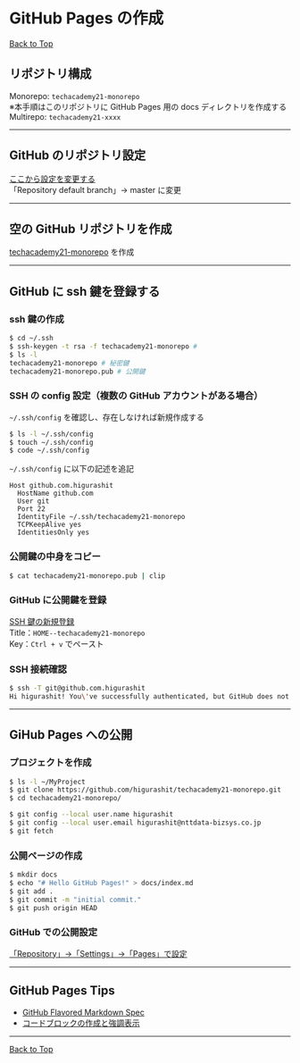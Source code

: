# GitHub Pages の作成

[Back to Top](./index.md)

## リポジトリ構成

Monorepo: `techacademy21-monorepo`  
※本手順はこのリポジトリに GitHub Pages 用の docs ディレクトリを作成する  
Multirepo: `techacademy21-xxxx`

---

## GitHub のリポジトリ設定

[ここから設定を変更する](https://github.com/settings/repositories)  
「Repository default branch」→ master に変更

---

## 空の GitHub リポジトリを作成

[techacademy21-monorepo](https://github.com/higurashit/techacademy21-monorepo) を作成

---

## GitHub に ssh 鍵を登録する

### ssh 鍵の作成

```sh
$ cd ~/.ssh
$ ssh-keygen -t rsa -f techacademy21-monorepo #
$ ls -l
techacademy21-monorepo # 秘密鍵
techacademy21-monorepo.pub # 公開鍵
```

### SSH の config 設定（複数の GitHub アカウントがある場合）

`~/.ssh/config` を確認し、存在しなければ新規作成する

```sh
$ ls -l ~/.ssh/config
$ touch ~/.ssh/config
$ code ~/.ssh/config
```

`~/.ssh/config` に以下の記述を追記

```text
Host github.com.higurashit
  HostName github.com
  User git
  Port 22
  IdentityFile ~/.ssh/techacademy21-monorepo
  TCPKeepAlive yes
  IdentitiesOnly yes
```

### 公開鍵の中身をコピー

```sh
$ cat techacademy21-monorepo.pub | clip
```

### GitHub に公開鍵を登録

[SSH 鍵の新規登録](https://github.com/settings/ssh/new)  
Title：`HOME--techacademy21-monorepo`  
Key：`Ctrl + v` でペースト

### SSH 接続確認

```sh
$ ssh -T git@github.com.higurashit
Hi higurashit! You\'ve successfully authenticated, but GitHub does not provide shell access.
```

---

## GiHub Pages への公開

### プロジェクトを作成

```sh
$ ls -l ~/MyProject
$ git clone https://github.com/higurashit/techacademy21-monorepo.git
$ cd techacademy21-monorepo/

$ git config --local user.name higurashit
$ git config --local user.email higurashit@nttdata-bizsys.co.jp
$ git fetch
```

### 公開ページの作成

```sh
$ mkdir docs
$ echo "# Hello GitHub Pages!" > docs/index.md
$ git add .
$ git commit -m "initial commit."
$ git push origin HEAD
```

### GitHub での公開設定

[「Repository」→「Settings」→「Pages」で設定](https://github.com/higurashit/techacademy21-monorepo/settings/pages)

---

## GitHub Pages Tips

- [GitHub Flavored Markdown Spec](https://github.github.com/gfm/)
- [コードブロックの作成と強調表示](https://docs.github.com/ja/github/writing-on-github/working-with-advanced-formatting/creating-and-highlighting-code-blocks)

---

[Back to Top](./index.md)
